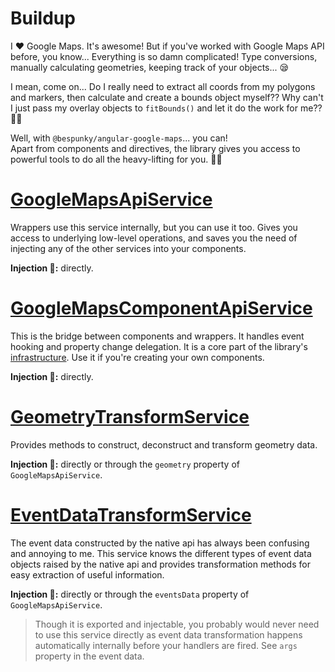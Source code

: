 # Buildup
I ❤ Google Maps. It's awesome! But if you've worked with Google Maps API before, you know... Everything is so damn complicated! Type conversions, manually calculating geometries, keeping track of your objects... 😪

I mean, come on... Do I really need to extract all coords from my polygons and markers, then calculate and create a bounds object myself?? Why can't I just pass my overlay objects to `fitBounds()` and let it do the work for me?? 🤦‍♂️ 

Well, with `@bespunky/angular-google-maps`... you can!  
Apart from components and directives, the library gives you access to powerful tools to do all the heavy-lifting for you. 🏋️‍♂️

# [GoogleMapsApiService](/docs/injectables/GoogleMapsApiService.html)
Wrappers use this service internally, but you can use it too. Gives you access to underlying low-level operations, and saves you the need of injecting any of the other services into your components.

**Injection 💉:** directly.

# [GoogleMapsComponentApiService](/docs/injectables/GoogleMapsComponentApiService.html)
This is the bridge between components and wrappers. It handles event hooking and property change delegation. It is a core part of the library's [infrastructure](/docs/additional-documentation/internal-workings.html). Use it if you're creating your own components.

**Injection 💉:** directly.

# [GeometryTransformService](/docs/injectables/GeometryTransformService.html)
Provides methods to construct, deconstruct and transform geometry data.

**Injection 💉:** directly or through the `geometry` property of `GoogleMapsApiService`.

# [EventDataTransformService](/docs/injectables/EventDataTransformService.html)
The event data constructed by the native api has always been confusing and annoying to me. This service knows the different types of event data objects raised by the native api and provides transformation methods for easy extraction of useful information.

**Injection 💉:** directly or through the `eventsData` property of `GoogleMapsApiService`.

> Though it is exported and injectable, you probably would never need to use this service directly as event data transformation happens automatically internally before your handlers are fired. See `args` property in the event data.